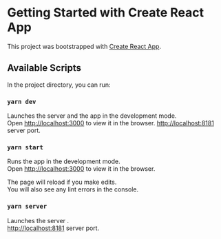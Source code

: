 # Getting Started with Create React App

This project was bootstrapped with [Create React App](https://github.com/facebook/create-react-app).

## Available Scripts

In the project directory, you can run:

### `yarn dev`

Launches the server and the app in the development mode.\
Open [http://localhost:3000](http://localhost:3000) to view it in the browser.
[http://localhost:8181](http://localhost:8181) server port.

### `yarn start`

Runs the app in the development mode.\
Open [http://localhost:3000](http://localhost:3000) to view it in the browser.

The page will reload if you make edits.\
You will also see any lint errors in the console.

### `yarn server`

Launches the server .\
[http://localhost:8181](http://localhost:8181) server port.
